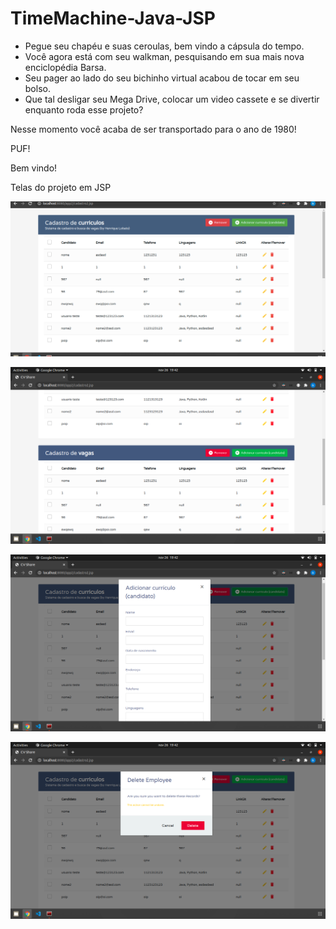 # TimeMachine-Java-JSP

- Pegue seu chapéu e suas ceroulas, bem vindo a cápsula do tempo.
- Você agora está com seu walkman, pesquisando em sua mais nova enciclopédia Barsa.
- Seu pager ao lado do seu bichinho virtual acabou de tocar em seu bolso.
- Que tal desligar seu Mega Drive, colocar um video cassete e se divertir enquanto roda esse projeto?

Nesse momento você acaba de ser transportado para o ano de 1980!

PUF!

Bem vindo!


Telas do projeto em JSP

![alt text](images/1.png)

![alt text](images/2.png)

![alt text](images/3.png)

![alt text](images/4.png)
